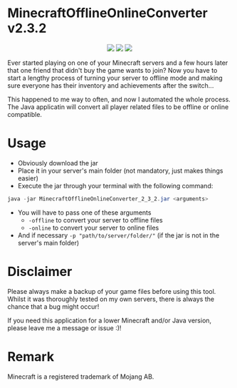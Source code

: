 # MinecraftOfflineOnlineConverter v2.3.2
<p align="center">
  <img src="https://img.shields.io/badge/version-2.3.2-blue">
  <img src="https://img.shields.io/badge/minecraft-1.19-green">
  <img src="https://img.shields.io/badge/java-17-red">
</p>

Ever started playing on one of your Minecraft servers and a few hours later that one friend that didn't buy the game wants to join?
Now you have to start a lengthy process of turning your server to offline mode and making sure everyone has their inventory and achievements after the switch... 

This happened to me way to often, and now I automated the whole process.
The Java applicatin will convert all player related files to be offline or online compatible.

# Usage

- Obviously download the jar
- Place it in your server's main folder (not mandatory, just makes things easier)
- Execute the jar through your terminal with the following command:
```java
java -jar MinecraftOfflineOnlineConverter_2_3_2.jar <arguments>
```
- You will have to pass one of these arguments
  - `-offline` to convert your server to offline files
  - `-online` to convert your server to online files
- And if necessary `-p "path/to/server/folder/"` (if the jar is not in the server's main folder)

# Disclaimer

Please always make a backup of your game files before using this tool.
Whilst it was thoroughly tested on my own servers, there is always the chance that a bug might occur!

If you need this application for a lower Minecraft and/or Java version, please leave me a message or issue :)!

# Remark

Minecraft is a registered trademark of Mojang AB.
